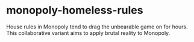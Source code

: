 # monopoly-homeless-rules
House rules in Monopoly tend to drag the unbearable game on for hours.  This collaborative variant aims to apply brutal reality to Monopoly.
